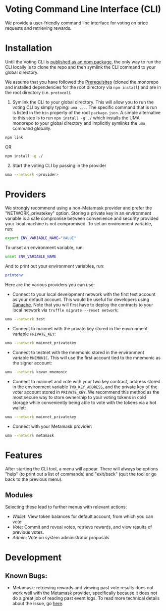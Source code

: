 # Voting Command Line Interface (CLI)

We provide a user-friendly command line interface for voting on price requests and retrieving rewards.

# Installation

Until the Voting CLI is [published as an npm package](https://docs.npmjs.com/cli/publish), the only way to run the CLI locally is to clone the repo and then symlink the CLI command to your global directory.

We assume that you have followed the [Prerequisites](./prerequisites.md) (cloned the monorepo and installed dependencies for the root directory via `npm install`) and are in the root directory (i.e. `protocol`).

1. Symlink the CLI to your global directory. This will allow you to run the voting CLI by simply typing: `uma ...`. The specific command that is run is listed in the `bin` property of the root `package.json`. A simple alternative to this step is to run `npm install -g ./` which installs the UMA monorepo to your global directory and implicitly symlinks the `uma` command globally.

```sh
npm link
```
OR
```sh
npm install -g ./
```

2. Start the voting CLI by passing in the provider

```sh
uma --network <provider>
```

# Providers

We strongly recommend using a non-Metamask provider and prefer the "NETWORK_privatekey" option. Storing a private key in an environment variable is a safe compromise between convenience and security provided your local machine is not compromised. To set an environment variable, run:
```sh
export ENV_VARIABLE_NAME="VALUE"
```
To unset an environment variable, run:
```sh
unset ENV_VARIABLE_NAME
```
And to print out your environment variables, run:
```sh
printenv
```

Here are the various providers you can use:

- Connect to your local development network with the first test account as your default account. This would be useful for developers using [Ganache](https://github.com/trufflesuite/ganache). Note that you will first have to deploy the contracts to your local network via `truffle migrate --reset network`:

```sh
uma --network test
```

- Connect to mainnet with the private key stored in the environment variable `PRIVATE_KEY`:

```sh
uma --network mainnet_privatekey
```

- Connect to testnet with the mnemonic stored in the environment variable `MNEMONIC`. This will use the first account tied to the mnemonic as the signer account:

```sh
uma --network kovan_mnemonic
```

- Connect to mainnet and vote with your two key contract, address stored in the environment variable `TWO_KEY_ADDRESS`, and the private key of the voter account stored in `PRIVATE_KEY`. We recommend this method as the most secure way to store ownership to your voting tokens in cold storage while conveniently being able to vote with the tokens via a hot wallet:

```sh
uma --network mainnet_privatekey
```

- Connect with your Metamask provider:

```sh
uma --network metamask
```

# Features

After starting the CLI tool, a menu will appear. There will always be options "help" (to print out a list of commands) and "exit/back" (quit the tool or go back to the previous menu). 

## Modules

Selecting these lead to further menus with relevant actions:
- *Wallet*: View token balances for default account, from which you can vote
- *Vote*: Commit and reveal votes, retrieve rewards, and view results of previous votes.
- *Admin*: Vote on system administrator proposals

# Development

## Known Bugs:

- Metamask: retrieving rewards and viewing past vote results does not work well with the Metamask provider, specifically because it does not do a great job of reading past event logs. To read more technical details about the issue, go [here](https://github.com/UMAprotocol/protocol/issues/901).